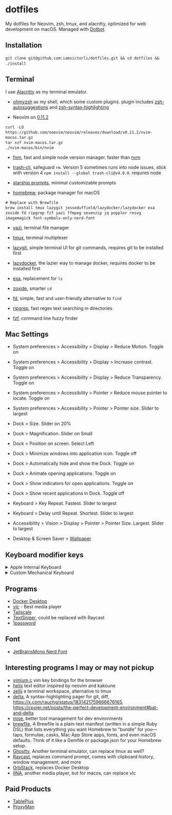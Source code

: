 # dotfiles

My dotfiles for Neovim, zsh, tmux, and alacritty, optimized for web development
on macOS. Managed with [Dotbot](https://github.com/anishathalye/dotbot).

## Installation

`git clone git@github.com:iamvictorli/dotfiles.git && cd dotfiles && ./install`

## Terminal

I use [Alacritty](https://alacritty.org/) as my terminal emulator.

- [ohmyzsh](https://ohmyz.sh/) as my shell, which some custom plugins. plugin includes [zsh-autosuggestions](https://github.com/zsh-users/zsh-autosuggestions) and [zsh-syntax-highlighting](https://github.com/zsh-users/zsh-syntax-highlighting)

- Neovim on [0.11.2](https://github.com/neovim/neovim/releases/tag/v0.11.2)

```
curl -LO https://github.com/neovim/neovim/releases/download/v0.11.2/nvim-macos.tar.gz
tar xzf nvim-macos.tar.gz
./nvim-macos/bin/nvim
```

- [fnm](https://github.com/Schniz/fnm), fast and simple node version manager. faster than [nvm](https://github.com/nvm-sh/nvm)

- [trash-cli](https://github.com/sindresorhus/trash-cli), safeguard `rm`. Version 5 sometimes runs into node issues, stick with version 4 `npm install --global trash-cli@v4.0.0`. requires node

- [starship prompts](https://starship.rs/), minimal customizable prompts

- [homebrew](https://brew.sh/), package manager for macOS

```
# Replace with Brewfile
brew install tmux lazygit jesseduffield/lazydocker/lazydocker exa zoxide fd ripgrep fzf yazi ffmpeg sevenzip jq poppler resvg imagemagick font-symbols-only-nerd-font
```

- [yazi](https://github.com/sxyazi/yazi), terminal file manager

- [tmux](https://github.com/tmux/tmux), terminal multiplexer

- [lazygit](https://github.com/jesseduffield/lazygit), simple terminal UI for git commands, requires git to be installed first

- [lazydocker](https://github.com/jesseduffield/lazydocker), the lazier way to manage docker, requires docker to be installed first

- [exa](https://github.com/ogham/exa), replacement for `ls`

- [zoxide](https://github.com/ajeetdsouza/zoxide), smarter `cd`

- [fd](https://github.com/sharkdp/fd), simple, fast and user-friendly alternative to `find`

- [ripgrep](https://github.com/BurntSushi/ripgrep), fast regex text searching in directories

- [fzf](https://github.com/junegunn/fzf), command line fuzzy finder

## Mac Settings

- System preferences > Accessibility > Display > Reduce Motion. Toggle on

- System preferences > Accessibility > Display > Increase contrast. Toggle on

- System preferences > Accessibility > Display > Reduce Transparency. Toggle on

- System preferences > Accessibility > Pointer > Reduce mouse pointer to locate. Toggle on

- System preferences > Accessibility > Pointer > Pointer size. Slider to largest

- Dock > Size. Slider on 20%

- Dock > Magnification. Slider on Small

- Dock > Position on screen. Select Left

- Dock > Minimize windows into application icon. Toggle off

- Dock > Automatically hide and show the Dock. Toggle on

- Dock > Animate opening applications. Toggle on

- Dock > Show indicators for open applications. Toggle on

- Dock > Show recent applications in Dock. Toggle off

- Keyboard > Key Repeat. Fastest. Slider to largest

- Keyboard > Delay until Repeat. Shortest. Slider to largest

- Accessibility > Vision > Display > Pointer > Pointer Size. Largest. Slider to largest

- Desktop & Screen Saver > [Wallpaper](https://raw.githubusercontent.com/catppuccin/wallpapers/main/minimalistic/flamingo_unicat.png)

## Keyboard modifier keys

<details>
<summary>Apple Internal Keyboard</summary>
<img src="https://github.com/iamvictorli/dotfiles/blob/main/assets/apple_internal_keyboard.png?raw=true" alt="Apple Internal Keyboard screenshot" />
</details>

<details>
<summary>Custom Mechanical Keyboard</summary>
<img src="https://github.com/iamvictorli/dotfiles/blob/main/assets/custom_mech_keyboard.png?raw=true" alt="Custom Mechanical Keyboard screenshot" />
</details>

## Programs

- [Docker Desktop](https://docs.docker.com/desktop/setup/install/mac-install/)
- [vlc](https://www.videolan.org/vlc/) - Best media player
- [Tailscale](https://tailscale.com/download)
- [TextSniper](https://textsniper.app/), could be replaced with Raycast
- [1password](https://1password.com/)

## Font

- [JetBrainsMono Nerd Font](https://www.programmingfonts.org/#jetbrainsmono)

## Interesting programs I may or may not pickup

- [vimium c](https://github.com/gdh1995/vimium-c) vim key bindings for the browser
- [helix](https://github.com/helix-editor/helix) text editor inspired by neovim and kakoune
- [zellij](https://github.com/zellij-org/zellij) a terminal workspace, alternative to tmux
- [delta](https://github.com/dandavison/delta), A syntax-highlighting pager for git, diff, https://x.com/rauchg/status/1831421759666676165, https://cpojer.net/posts/the-perfect-development-environment#bat-and-delta
- [mise](https://github.com/jdx/mise), better tool management for dev environments
- [brewfile](https://docs.brew.sh/Brew-Bundle-and-Brewfile), A Brewfile is a plain-text manifest (written in a simple Ruby DSL) that lists everything you want Homebrew to “bundle” for you—taps, formulae, casks, Mac App Store apps, fonts, and even macOS defaults. Think of it like a Gemfile or package.json for your Homebrew setup.
- [Ghostty](https://github.com/ghostty-org/ghostty), Another terminal emulator, can replace tmux as well?
- [Raycast](https://www.raycast.com/), replaces command prompt, comes with clipboard history, window management, and more
- [OrbStack](https://orbstack.dev/), replaces Docker Desktop
- [IINA](https://iina.io/), another media player, but for macos, can replace vlc

## Paid Products

- [TablePlus](https://tableplus.com/)
- [ProxyMan](https://proxyman.com/)
